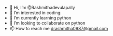 - 👋 Hi, I’m @Rashmithadevulapally
- 👀 I’m interested in coding
- 🌱 I’m currently learning python
- 💞️ I’m looking to collaborate on python
- 📫 How to reach me drashmitha0987@gmail.com

<!---
Rashmithadevulapally/Rashmithadevulapally is a ✨ special ✨ repository because its `README.md` (this file) appears on your GitHub profile.
You can click the Preview link to take a look at your changes.
--->

